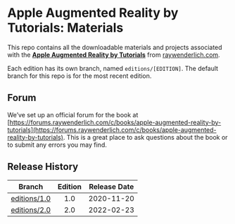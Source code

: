# Apple Augmented Reality by Tutorials: Materials

This repo contains all the downloadable materials and projects associated with the **[Apple Augmented Reality by Tutorials](https://www.raywenderlich.com/books/apple-augmented-reality-by-tutorials)** from [raywenderlich.com](https://www.raywenderlich.com).

Each edition has its own branch, named `editions/[EDITION]`. The default branch for this repo is for the most recent edition.

## Forum

We’ve set up an official forum for the book at [https://forums.raywenderlich.com/c/books/apple-augmented-reality-by-tutorials](https://forums.raywenderlich.com/c/books/apple-augmented-reality-by-tutorials). This is a great place to ask questions about the book or to submit any errors you may find.

## Release History

| Branch                                                                           | Edition | Release Date |
| -------------------------------------------------------------------------------- |:-------:|:------------:|
| [editions/1.0](https://github.com/raywenderlich/apr-materials/tree/editions/1.0) | 1.0     | 2020-11-20   |
| [editions/2.0](https://github.com/raywenderlich/apr-materials/tree/editions/2.0) | 2.0     | 2022-02-23   |
